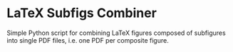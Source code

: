 # LaTeX Subfigs Combiner

Simple Python script for combining LaTeX figures composed of subfigures into single PDF files, i.e. one PDF per composite figure.